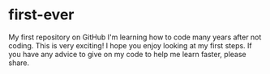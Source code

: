 # first-ever
My first repository on GitHub
I'm learning how to code many years after not coding.  This is very exciting!  I hope you enjoy looking at my first steps. If you have any advice to give on my code to help me learn faster, please share. 
